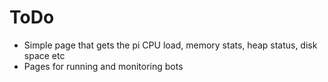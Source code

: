 # ToDo
* Simple page that gets the pi CPU load, memory stats, heap status, disk space etc
* Pages for running and monitoring bots
